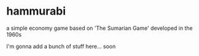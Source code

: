 # hammurabi
a simple economy game based on 'The Sumarian Game' developed in the 1960s

I'm gonna add a bunch of stuff here... soon

